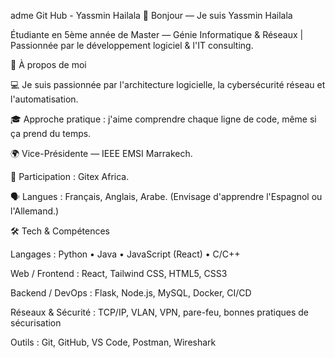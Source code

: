 adme Git Hub - Yassmin Hailala
👋 Bonjour — Je suis Yassmin Hailala

Étudiante en 5ème année de Master — Génie Informatique & Réseaux | Passionnée par le développement logiciel & l'IT consulting.

🚀 À propos de moi

💻 Je suis passionnée par l'architecture logicielle, la cybersécurité réseau et l'automatisation.

🎓 Approche pratique : j'aime comprendre chaque ligne de code, même si ça prend du temps.

🌍 Vice-Présidente — IEEE EMSI Marrakech.

📍 Participation : Gitex Africa.

🗣️ Langues : Français, Anglais, Arabe. (Envisage d'apprendre l'Espagnol ou l'Allemand.)

🛠️ Tech & Compétences

Langages : Python • Java • JavaScript (React) • C/C++

Web / Frontend : React, Tailwind CSS, HTML5, CSS3

Backend / DevOps : Flask, Node.js, MySQL, Docker, CI/CD

Réseaux & Sécurité : TCP/IP, VLAN, VPN, pare-feu, bonnes pratiques de sécurisation

Outils : Git, GitHub, VS Code, Postman, Wireshark
